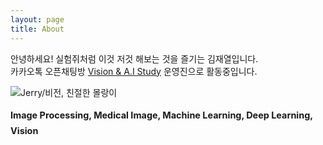 ```yaml
---
layout: page
title: About
---
```



안녕하세요! 실험쥐처럼 이것 저것 해보는 것을 즐기는 김재열입니다.    
카카오톡 오픈채팅방 [Vision & A.I Study](http://v-ais.github.io/) 운영진으로 활동중입니다.

![Jerry/비전, 친절한 몰랑이](https://jjerry-k.github.io/public/About.png)

<div style="font-size: 0.9rem; font-weight:300; line-height: 1.6rem;">

<p class="message" style="font-size: 0.9rem; font-weight: 700">
Image Processing, Medical Image, Machine Learning, Deep Learning, Vision
</p>

</div>
